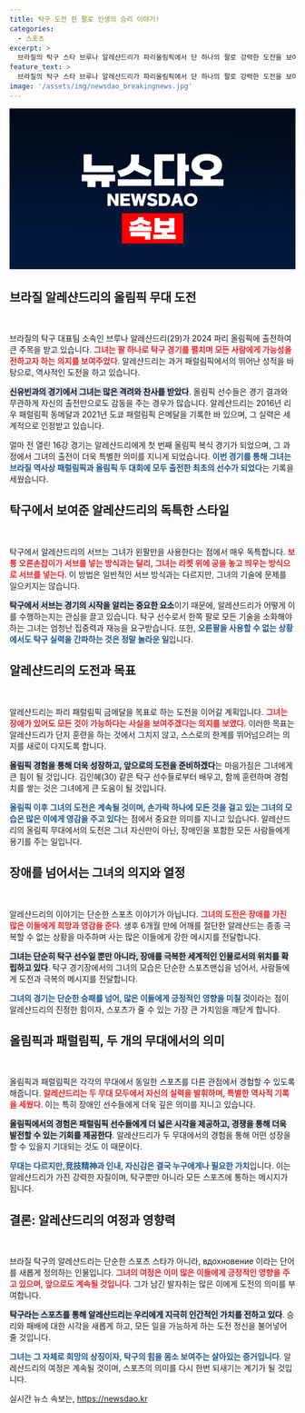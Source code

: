 ```yaml
---
title: 탁구 도전 한 팔로 인생의 승리 이야기!
categories:
  - 스포츠
excerpt: >
  브라질의 탁구 스타 브루나 알레샨드리가 파리올림픽에서 단 하나의 팔로 강력한 도전을 보여주며 박수갈채를 받았다. 장애를 극복한 그녀의 스토리가 올림픽과 패럴림픽의 경계를 무너뜨리고 있다!
feature_text: >
  브라질의 탁구 스타 브루나 알레샨드리가 파리올림픽에서 단 하나의 팔로 강력한 도전을 보여주며 박수갈채를 받았다. 장애를 극복한 그녀의 스토리가 올림픽과 패럴림픽의 경계를 무너뜨리고 있다!
image: '/assets/img/newsdao_breakingnews.jpg'
---
```


<p><img src="/assets/img/newsdao_breakingnews.jpg" alt="ontimetimes 속보" /></p>

<h2 data-ke-size="size26">브라질 알레샨드리의 올림픽 무대 도전</h2>

<p data-ke-size="size16">&nbsp;</p>

<p>브라질의 탁구 대표팀 소속인 브루나 알레샨드리(29)가 2024 파리 올림픽에 출전하여 큰 주목을 받고 있습니다. <b><span style="color: #ee2323;">그녀는 팔 하나로 탁구 경기를 펼치며 모든 사람에게 가능성을 전하고자 하는 의지를 보여주었다</span></b>. 알레샨드리는 과거 패럴림픽에서의 뛰어난 성적을 바탕으로, 역사적인 도전을 하고 있습니다.</p>

<p><b><span style="background-color: #21538527;">신유빈과의 경기에서 그녀는 많은 격려와 찬사를 받았다</span></b>. 올림픽 선수들은 경기 결과와 무관하게 자신의 출전만으로도 감동을 주는 경우가 많습니다. 알레샨드리는 2016년 리우 패럴림픽 동메달과 2021년 도쿄 패럴림픽 은메달을 기록한 바 있으며, 그 실력은 세계적으로 인정받고 있습니다.</p>

<p>얼마 전 열린 16강 경기는 알레샨드리에게 첫 번째 올림픽 복식 경기가 되었으며, 그 과정에서 그녀의 출전이 더욱 특별한 의미를 지니게 되었습니다. <b><span style="color: #1a5490;">이번 경기를 통해 그녀는 브라질 역사상 패럴림픽과 올림픽 두 대회에 모두 출전한 최초의 선수가 되었다</span></b>는 기록을 세웠습니다.</p>

<h2 data-ke-size="size26">탁구에서 보여준 알레샨드리의 독특한 스타일</h2>

<p data-ke-size="size16">&nbsp;</p>

<p>탁구에서 알레샨드리의 서브는 그녀가 왼팔만을 사용한다는 점에서 매우 독특합니다. <b><span style="color: #ee2323;">보통 오른손잡이가 서브를 넣는 방식과는 달리, 그녀는 라켓 위에 공을 놓고 띄우는 방식으로 서브를 넣는다</span></b>. 이 방법은 일반적인 서브 방식과는 다르지만, 그녀의 기술에 문제를 일으키지는 않습니다.</p>

<p><b><span style="background-color: #21538527;">탁구에서 서브는 경기의 시작을 알리는 중요한 요소</span></b>이기 때문에, 알레샨드리가 어떻게 이를 수행하는지는 관심을 끌고 있습니다. 탁구 선수로서 한쪽 팔로 모든 기술을 소화해야 하는 그녀는 엄청난 집중력과 재능을 요구받습니다. 또한, <b><span style="color: #1a5490;">오른팔을 사용할 수 없는 상황에서도 탁구 실력을 간파하는 것은 정말 놀라운 일</span></b>입니다.</p>

<h2 data-ke-size="size26">알레샨드리의 도전과 목표</h2>

<p data-ke-size="size16">&nbsp;</p>

<p>알레샨드리는 파리 패럴림픽 금메달을 목표로 하는 도전을 이어갈 계획입니다. <b><span style="color: #ee2323;">그녀는 장애가 있어도 모든 것이 가능하다는 사실을 보여주겠다는 의지를 보였다</span></b>. 이러한 목표는 알레샨드리가 단지 훈련을 하는 것에서 그치지 않고, 스스로의 한계를 뛰어넘으려는 의지를 새로이 다지도록 합니다.</p>

<p><b><span style="background-color: #21538527;">올림픽 경험을 통해 더욱 성장하고, 앞으로의 도전을 준비하겠다</span></b>는 마음가짐은 그녀에게 큰 힘이 될 것입니다. 김인혜(30) 같은 탁구 선수들로부터 배우고, 함께 훈련하며 경험치를 쌓는 것은 그녀에게 큰 도움이 될 것입니다.</p>

<p><b><span style="color: #1a5490;">올림픽 이후 그녀의 도전은 계속될 것이며, 손가락 하나에 모든 것을 걸고 있는 그녀의 모습은 많은 이에게 영감을 주고 있다</span></b>는 점에서 중요한 의미를 지니고 있습니다. 알레샨드리의 올림픽 무대에서의 도전은 그녀 자신만이 아닌, 장애인을 포함한 모든 사람들에게 용기를 주는 일입니다. </p>

<h2 data-ke-size="size26">장애를 넘어서는 그녀의 의지와 열정</h2>

<p data-ke-size="size16">&nbsp;</p>

<p>알레샨드리의 이야기는 단순한 스포츠 이야기가 아닙니다. <b><span style="color: #ee2323;">그녀의 도전은 장애를 가진 많은 이들에게 희망과 영감을 준다</span></b>. 생후 6개월 만에 어깨를 절단한 알레샨드는 종종 극복할 수 없는 상황을 마주하며 사는 많은 이들에게 강한 메시지를 전달합니다. </p>

<p><b><span style="background-color: #21538527;">그녀는 단순히 탁구 선수일 뿐만 아니라, 장애를 극복한 세계적인 인물로서의 위치를 확립하고 있다</span></b>. 탁구 경기장에서의 그녀의 모습은 단순한 스포츠맨십을 넘어서, 사람들에게 도전과 극복의 메시지를 전달합니다. </p>

<p><b><span style="color: #1a5490;">그녀의 경기는 단순한 승패를 넘어, 많은 이들에게 긍정적인 영향을 미칠 것</span></b>이라는 점이 알레샨드리의 진정한 힘이자, 스포츠가 줄 수 있는 가장 큰 가치임을 깨닫게 합니다.</p>

<h2 data-ke-size="size26">올림픽과 패럴림픽, 두 개의 무대에서의 의미</h2>

<p data-ke-size="size16">&nbsp;</p>

<p>올림픽과 패럴림픽은 각각의 무대에서 동일한 스포츠를 다른 관점에서 경험할 수 있도록 해줍니다. <b><span style="color: #ee2323;">알레샨드리는 두 무대 모두에서 자신의 실력을 발휘하며, 특별한 역사적 기록을 세웠다</span></b>. 이는 특히 장애인 선수들에게 더욱 깊은 의미를 지니고 있습니다.</p>

<p><b><span style="background-color: #21538527;">올림픽에서의 경험은 패럴림픽 선수들에게 더 넓은 시각을 제공하고, 경쟁을 통해 더욱 발전할 수 있는 기회를 제공한다</span></b>. 알레샨드리가 두 무대에서의 경험을 통해 어떤 성장을 할 수 있을지 기대되는 것도 이 때문이다.</p>

<p><b><span style="color: #1a5490;">무대는 다르지만,竞技精神과 인내, 자신감은 결국 누구에게나 필요한 가치</span></b>입니다. 이는 알레샨드리가 가진 강력한 자질이며, 탁구뿐만 아니라 모든 스포츠에 통하는 메시지가 됩니다.</p>

<h2 data-ke-size="size26">결론: 알레샨드리의 여정과 영향력</h2>

<p data-ke-size="size16">&nbsp;</p>

<p>브라질 탁구의 알레샨드리는 단순한 스포츠 스타가 아니라, вдохновение 이라는 단어를 새롭게 정의하는 인물입니다. <b><span style="color: #ee2323;">그녀의 여정은 이미 많은 이들에게 긍정적인 영향을 주고 있으며, 앞으로도 계속될 것입니다</span></b>. 그가 남긴 발자취는 많은 이에게 도전의 의미를 부여합니다.</p>

<p><b><span style="background-color: #21538527;">탁구라는 스포츠를 통해 알레샨드리는 우리에게 지극히 인간적인 가치를 전하고 있다</span></b>. 승리와 패배에 대한 시각을 새롭게 하고, 모든 일을 가능하게 하는 도전 정신을 불어넣어 줄 것입니다.</p>

<p><b><span style="color: #1a5490;">그녀는 그 자체로 희망의 상징이자, 탁구의 힘을 몸소 보여주는 살아있는 증거입니다</span></b>. 알레샨드리의 여정은 계속될 것이며, 스포츠의 의미를 다시 한번 되새기는 계기가 될 것입니다.</p>
실시간 뉴스 속보는, <a href="https://newsdao.kr" rel="dofollow">https://newsdao.kr</a>


